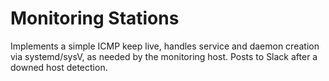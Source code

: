 Monitoring Stations
=========
Implements a simple ICMP keep live, handles service and daemon creation via systemd/sysV,
as needed by the monitoring host. Posts to Slack after a downed host detection.

